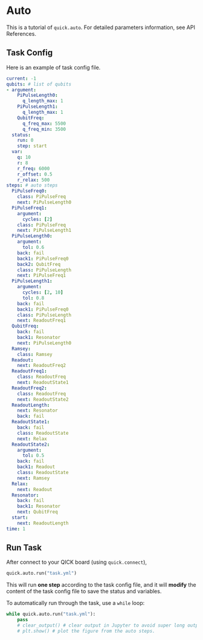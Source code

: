 # Auto

This is a tutorial of `quick.auto`. For detailed parameters information, see API References.

## Task Config

Here is an example of task config file.

```yaml
current: -1
qubits: # list of qubits
- argument:
    PiPulseLength0:
      q_length_max: 1
    PiPulseLength1:
      q_length_max: 1
    QubitFreq:
      q_freq_max: 5500
      q_freq_min: 3500
  status:
    run: 0
    step: start
  var:
    q: 10
    r: 8
    r_freq: 6000
    r_offset: 0.5
    r_relax: 500
steps: # auto steps
  PiPulseFreq0:
    class: PiPulseFreq
    next: PiPulseLength0
  PiPulseFreq1:
    argument:
      cycles: [2]
    class: PiPulseFreq
    next: PiPulseLength1
  PiPulseLength0:
    argument:
      tol: 0.6
    back: fail
    back1: PiPulseFreq0
    back2: QubitFreq
    class: PiPulseLength
    next: PiPulseFreq1
  PiPulseLength1:
    argument:
      cycles: [2, 10]
      tol: 0.8
    back: fail
    back1: PiPulseFreq0
    class: PiPulseLength
    next: ReadoutFreq1
  QubitFreq:
    back: fail
    back1: Resonator
    next: PiPulseLength0
  Ramsey:
    class: Ramsey
  Readout:
    next: ReadoutFreq2
  ReadoutFreq1:
    class: ReadoutFreq
    next: ReadoutState1
  ReadoutFreq2:
    class: ReadoutFreq
    next: ReadoutState2
  ReadoutLength:
    next: Resonator
    back: fail
  ReadoutState1:
    back: fail
    class: ReadoutState
    next: Relax
  ReadoutState2:
    argument:
      tol: 0.5
    back: fail
    back1: Readout
    class: ReadoutState
    next: Ramsey
  Relax:
    next: Readout
  Resonator:
    back: fail
    back1: Resonator
    next: QubitFreq
  start:
    next: ReadoutLength
time: 1
```

## Run Task

After connect to your QICK board (using `quick.connect`),

```python
quick.auto.run("task.yml")
```

This will run **one step** according to the task config file, and it will **modify** the content of the task config file to save the status and variables.

To automatically run through the task, use a `while` loop:

```python
while quick.auto.run("task.yml"):
    pass
    # clear_output() # clear output in Jupyter to avoid super long output
    # plt.show() # plot the figure from the auto steps.
```

